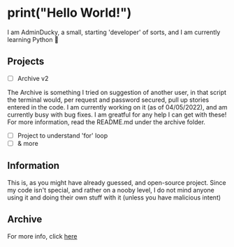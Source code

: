 # print("Hello World!")
I am AdminDucky, a small, starting 'developer' of sorts, and I am currently learning Python 🐍

## Projects
- [ ] Archive v2

The Archive is something I tried on suggestion of another user, in that script the terminal would, per request and password secured, pull up stories entered in the code. I am currently working on it (as of 04/05/2022), and am currently busy with bug fixes. I am greatful for any help I can get with these! For more information, read the README.md under the archive folder.

- [ ] Project to understand 'for' loop
- [ ] & more

## Information
This is, as you might have already guessed, and open-source project. Since my code isn't special, and rather on a nooby level, I do not mind anyone using it and doing their own stuff with it (unless you have malicious intent)

## Archive
For more info, click [here](https://github.com/AdminDucky/Learning/tree/main/Archive%20Script)
